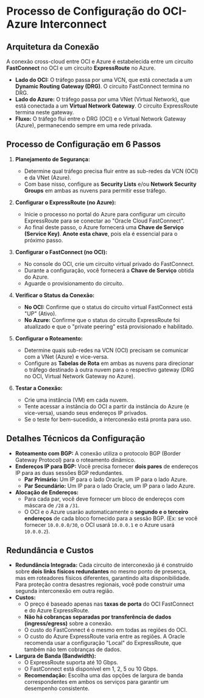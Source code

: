 # Processo de Configuração do OCI-Azure Interconnect

## Arquitetura da Conexão

A conexão cross-cloud entre OCI e Azure é estabelecida entre um circuito **FastConnect** no OCI e um circuito **ExpressRoute** no Azure.

* **Lado do OCI:** O tráfego passa por uma VCN, que está conectada a um **Dynamic Routing Gateway (DRG)**. O circuito FastConnect termina no DRG.
* **Lado do Azure:** O tráfego passa por uma VNet (Virtual Network), que está conectada a um **Virtual Network Gateway**. O circuito ExpressRoute termina neste gateway.
* **Fluxo:** O tráfego flui entre o DRG (OCI) e o Virtual Network Gateway (Azure), permanecendo sempre em uma rede privada.

## Processo de Configuração em 6 Passos

1.  **Planejamento de Segurança:**
    * Determine qual tráfego precisa fluir entre as sub-redes da VCN (OCI) e da VNet (Azure).
    * Com base nisso, configure as **Security Lists** e/ou **Network Security Groups** em ambas as nuvens para permitir esse tráfego.

2.  **Configurar o ExpressRoute (no Azure):**
    * Inicie o processo no portal do Azure para configurar um circuito ExpressRoute para se conectar ao "Oracle Cloud FastConnect".
    * Ao final deste passo, o Azure fornecerá uma **Chave de Serviço (Service Key)**. **Anote esta chave**, pois ela é essencial para o próximo passo.

3.  **Configurar o FastConnect (no OCI):**
    * No console do OCI, crie um circuito virtual privado do FastConnect.
    * Durante a configuração, você fornecerá a **Chave de Serviço** obtida do Azure.
    * Aguarde o provisionamento do circuito.

4.  **Verificar o Status da Conexão:**
    * **No OCI:** Confirme que o status do circuito virtual FastConnect está "UP" (Ativo).
    * **No Azure:** Confirme que o status do circuito ExpressRoute foi atualizado e que o "private peering" está provisionado e habilitado.

5.  **Configurar o Roteamento:**
    * Determine quais sub-redes na VCN (OCI) precisam se comunicar com a VNet (Azure) e vice-versa.
    * Configure as **Tabelas de Rota** em ambas as nuvens para direcionar o tráfego destinado à outra nuvem para o respectivo gateway (DRG no OCI, Virtual Network Gateway no Azure).

6.  **Testar a Conexão:**
    * Crie uma instância (VM) em cada nuvem.
    * Tente acessar a instância do OCI a partir da instância do Azure (e vice-versa), usando seus endereços IP privados.
    * Se o teste for bem-sucedido, a interconexão está pronta para uso.

## Detalhes Técnicos da Configuração

* **Roteamento com BGP:** A conexão utiliza o protocolo BGP (Border Gateway Protocol) para o roteamento dinâmico.
* **Endereços IP para BGP:** Você precisa fornecer **dois pares** de endereços IP para as duas sessões BGP redundantes.
    * **Par Primário:** Um IP para o lado Oracle, um IP para o lado Azure.
    * **Par Secundário:** Um IP para o lado Oracle, um IP para o lado Azure.
* **Alocação de Endereços:**
    * Para cada par, você deve fornecer um bloco de endereços com máscara de `/28` a `/31`.
    * O OCI e o Azure usarão automaticamente o **segundo e o terceiro endereços** de cada bloco fornecido para a sessão BGP. (Ex: se você fornecer `10.0.0.0/30`, o OCI usará `10.0.0.1` e o Azure usará `10.0.0.2`).

## Redundância e Custos

* **Redundância Integrada:** Cada circuito de interconexão já é construído sobre **dois links físicos redundantes** no mesmo ponto de presença, mas em roteadores físicos diferentes, garantindo alta disponibilidade. Para proteção contra desastres regionais, você pode construir uma segunda interconexão em outra região.
* **Custos:**
    * O preço é baseado apenas nas **taxas de porta** do OCI FastConnect e do Azure ExpressRoute.
    * **Não há cobranças separadas por transferência de dados (ingress/egress)** sobre a conexão.
    * O custo do FastConnect é o mesmo em todas as regiões do OCI.
    * O custo do Azure ExpressRoute varia entre as regiões. A Oracle recomenda usar a configuração "Local" do ExpressRoute, que também não tem cobranças de dados.
* **Largura de Banda (Bandwidth):**
    * O ExpressRoute suporta até 10 Gbps.
    * O FastConnect está disponível em 1, 2, 5 ou 10 Gbps.
    * **Recomendação:** Escolha uma das opções de largura de banda correspondentes em ambos os serviços para garantir um desempenho consistente.